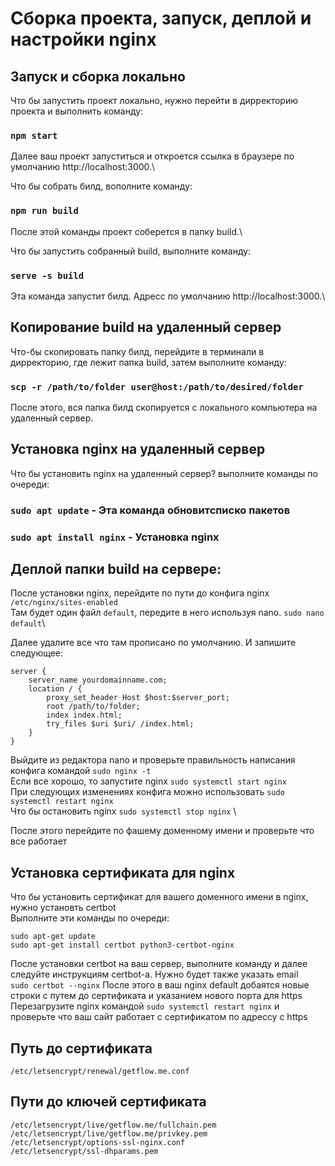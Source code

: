 # Сборка проекта, запуск, деплой и настройки nginx

## Запуск и сборка локально

Что бы запустить проект локально, нужно перейти в дирректорию проекта и выполнить команду:

### `npm start`

Далее ваш проект запуститься и откроется ссылка в браузере по умолчанию http://localhost:3000.\

Что бы собрать билд, вополните команду: 

### `npm run build`

После этой команды проект соберется в папку build.\

Что бы запустить собранный build, выполните команду:

### `serve -s build`

Эта команда запустит билд. Адресс по умолчанию http://localhost:3000.\

## Копирование build на удаленный сервер

Что-бы скопировать папку билд, перейдите в терминали в дирректорию, где лежит папка build, затем выполните команду:

### `scp -r /path/to/folder user@host:/path/to/desired/folder`

После этого, вся папка билд скопируется с локального компьютера на удаленный сервер.

## Установка nginx на удаленный сервер

Что бы установить nginx на удаленный сервер? выполните команды по очереди:

### `sudo apt update` - Эта команда обновитсписко пакетов
### `sudo apt install nginx` - Установка nginx

## Деплой папки build на сервере:

После установки nginx, перейдите по пути до конфига nginx `/etc/nginx/sites-enabled`\
Там будет один файл `default`, передите в него используя nano. `sudo nano default`\

Далее удалите все что там прописано по умолчанию. И запишите следующее:

```
server {  
    server_name yourdomainname.com;  
    location / {  
        proxy_set_header Host $host:$server_port;  
        root /path/to/folder;  
        index index.html;  
        try_files $uri $uri/ /index.html;  
    }  
}  
```
Выйдите из редактора nano и проверьте правильность написания конфига командой `sudo nginx -t`\
Если все хорошо, то запустите nginx `sudo systemctl start nginx`\
При следующих изменениях конфига можно использовать `sudo systemctl restart nginx`\
Что бы остановить nginx `sudo systemctl stop nginx` \

После этого перейдите по фашему доменному имени и проверьте что все работает

## Установка сертификата для nginx 

Что бы установить сертификат для вашего доменного имени в nginx, нужно установть certbot\
Выполните эти команды по очереди:
```
sudo apt-get update
sudo apt-get install certbot python3-certbot-nginx
```
После установки certbot на ваш сервер, выполните команду и далее следуйте инструкциям certbot-а. Нужно будет также указать email\
`sudo certbot --nginx`
После этого в ваш nginx default добаятся новые строки с путем до сертификата и указанием нового порта для https\
Перезагрузите nginx командой `sudo systemctl restart nginx` и проверьте что ваш сайт работает с сертификатом по адрессу с https

## Путь до сертификата
`/etc/letsencrypt/renewal/getflow.me.conf`

## Пути до ключей сертификата
```
/etc/letsencrypt/live/getflow.me/fullchain.pem
/etc/letsencrypt/live/getflow.me/privkey.pem
/etc/letsencrypt/options-ssl-nginx.conf
/etc/letsencrypt/ssl-dhparams.pem
```


